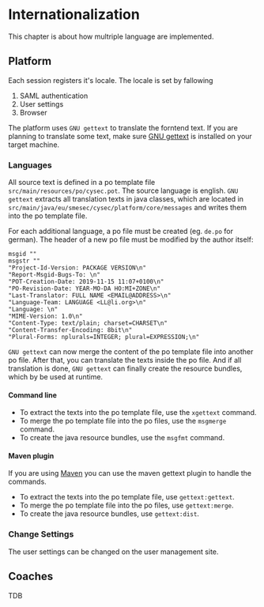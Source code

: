 # Internationalization

This chapter is about how multriple language are implemented.

## Platform
Each session registers it's locale. The locale is set by fallowing 

1. SAML authentication
2. User settings
3. Browser

The platform uses `GNU gettext` to translate the forntend text.
If you are planning to translate some text, make sure [GNU gettext](https://www.gnu.org/software/gettext/manual/gettext.html) is installed on your target machine.

### Languages
All source text is defined in a po template file `src/main/resources/po/cysec.pot`.
The source language is english.
`GNU gettext` extracts all translation texts in java classes,
which are located in `src/main/java/eu/smesec/cysec/platform/core/messages`
and writes them into the po template file.

For each additional language, a po file must be created (eg. `de.po` for german).
The header of a new po file must be modified by the author itself:
```
msgid ""
msgstr ""
"Project-Id-Version: PACKAGE VERSION\n"
"Report-Msgid-Bugs-To: \n"
"POT-Creation-Date: 2019-11-15 11:07+0100\n"
"PO-Revision-Date: YEAR-MO-DA HO:MI+ZONE\n"
"Last-Translator: FULL NAME <EMAIL@ADDRESS>\n"
"Language-Team: LANGUAGE <LL@li.org>\n"
"Language: \n"
"MIME-Version: 1.0\n"
"Content-Type: text/plain; charset=CHARSET\n"
"Content-Transfer-Encoding: 8bit\n"
"Plural-Forms: nplurals=INTEGER; plural=EXPRESSION;\n"
```

`GNU gettext` can now merge the content of the po template file into another po file.
After that, you can translate the texts inside the po file.
And if all translation is done, `GNU gettext` can finally create the resource bundles,
which by be used at runtime.

#### Command line

- To extract the texts into the po template file, use the `xgettext` command.
- To merge the  po template file into the po files, use the `msgmerge` command.
- To create the java resource bundles, use the `msgfmt` command.

#### Maven plugin
If you are using [Maven](https://maven.apache.org/) you can use the maven gettext plugin to handle the commands.

- To extract the texts into the po template file, use `gettext:gettext`.
- To merge the  po template file into the po files, use `gettext:merge`.
- To create the java resource bundles, use `gettext:dist`.


### Change Settings

The user settings can be changed on the user management site.


## Coaches
TDB
